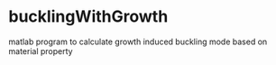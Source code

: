 # bucklingWithGrowth

matlab program to calculate growth induced buckling mode based on material property
